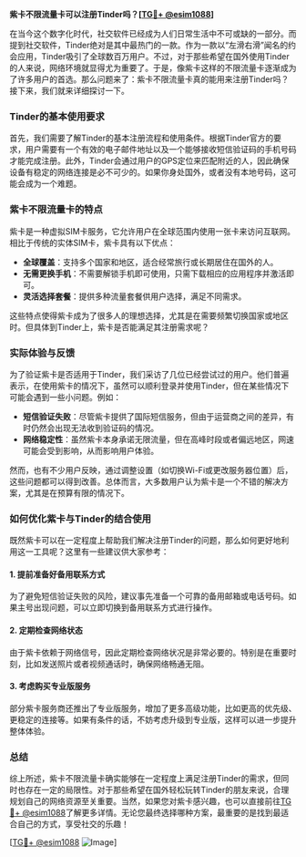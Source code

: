 **紫卡不限流量卡可以注册Tinder吗？[[TG💪+ @esim1088](https://t.me/s/esim1088)]**

在当今这个数字化时代，社交软件已经成为人们日常生活中不可或缺的一部分。而提到社交软件，Tinder绝对是其中最热门的一款。作为一款以“左滑右滑”闻名的约会应用，Tinder吸引了全球数百万用户。不过，对于那些希望在国外使用Tinder的人来说，网络环境就显得尤为重要了。于是，像紫卡这样的不限流量卡逐渐成为了许多用户的首选。那么问题来了：紫卡不限流量卡真的能用来注册Tinder吗？接下来，我们就来详细探讨一下。

### Tinder的基本使用要求

首先，我们需要了解Tinder的基本注册流程和使用条件。根据Tinder官方的要求，用户需要有一个有效的电子邮件地址以及一个能够接收短信验证码的手机号码才能完成注册。此外，Tinder会通过用户的GPS定位来匹配附近的人，因此确保设备有稳定的网络连接是必不可少的。如果你身处国外，或者没有本地号码，这可能会成为一个难题。

### 紫卡不限流量卡的特点

紫卡是一种虚拟SIM卡服务，它允许用户在全球范围内使用一张卡来访问互联网。相比于传统的实体SIM卡，紫卡具有以下优点：
- **全球覆盖**：支持多个国家和地区，适合经常旅行或长期居住在国外的人。
- **无需更换手机**：不需要解锁手机即可使用，只需下载相应的应用程序并激活即可。
- **灵活选择套餐**：提供多种流量套餐供用户选择，满足不同需求。

这些特点使得紫卡成为了很多人的理想选择，尤其是在需要频繁切换国家或地区时。但具体到Tinder上，紫卡是否能满足其注册需求呢？

### 实际体验与反馈

为了验证紫卡是否适用于Tinder，我们采访了几位已经尝试过的用户。他们普遍表示，在使用紫卡的情况下，虽然可以顺利登录并使用Tinder，但在某些情况下可能会遇到一些小问题。例如：
- **短信验证失败**：尽管紫卡提供了国际短信服务，但由于运营商之间的差异，有时仍然会出现无法收到验证码的情况。
- **网络稳定性**：虽然紫卡本身承诺无限流量，但在高峰时段或者偏远地区，网速可能会受到影响，从而影响用户体验。

然而，也有不少用户反映，通过调整设置（如切换Wi-Fi或更改服务器位置）后，这些问题都可以得到改善。总体而言，大多数用户认为紫卡是一个不错的解决方案，尤其是在预算有限的情况下。

### 如何优化紫卡与Tinder的结合使用

既然紫卡可以在一定程度上帮助我们解决注册Tinder的问题，那么如何更好地利用这一工具呢？这里有一些建议供大家参考：

#### 1. 提前准备好备用联系方式
为了避免短信验证失败的风险，建议事先准备一个可靠的备用邮箱或电话号码。如果主号出现问题，可以立即切换到备用联系方式进行操作。

#### 2. 定期检查网络状态
由于紫卡依赖于网络信号，因此定期检查网络状况是非常必要的。特别是在重要时刻，比如发送照片或者视频通话时，确保网络畅通无阻。

#### 3. 考虑购买专业版服务
部分紫卡服务商还推出了专业版服务，增加了更多高级功能，比如更高的优先级、更稳定的连接等。如果有条件的话，不妨考虑升级到专业版，这样可以进一步提升整体体验。

### 总结

综上所述，紫卡不限流量卡确实能够在一定程度上满足注册Tinder的需求，但同时也存在一定的局限性。对于那些希望在国外轻松玩转Tinder的朋友来说，合理规划自己的网络资源至关重要。当然，如果您对紫卡感兴趣，也可以直接前往[TG💪+ @esim1088](https://t.me/s/esim1088)了解更多详情。无论您最终选择哪种方案，最重要的是找到最适合自己的方式，享受社交的乐趣！

[[TG💪+ @esim1088](https://t.me/s/esim1088) ![Image](https://i.postimg.cc/4NQfJmqS/Snipaste-2025-05-13-00-14-12.png)]